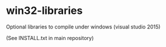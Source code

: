 # win32-libraries
Optional libraries to compile under windows (visual studio 2015)

(See INSTALL.txt in main repository)
